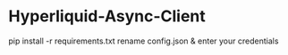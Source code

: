 # Hyperliquid-Async-Client
pip install -r requirements.txt
rename config.json & enter your credentials
```
